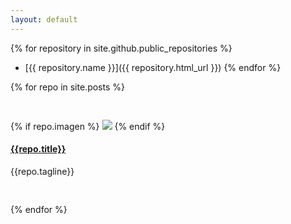```yaml
---
layout: default
---
```


{% for repository in site.github.public_repositories %}
* [{{ repository.name }}]({{ repository.html_url }})
{% endfor %}

<div class="call-outs-container">

{% for repo in site.posts %}

<pre> </pre>

<div class="call-out" style="background-color:{{repo.color}}">
  {% if repo.imagen %} <img src="{{repo.imagen}}"> {% endif %}
  <a href="{{repo.site}}" title="{{repo.title}}"><h4>{{repo.title}}</h4></a>
  <p>{{repo.tagline}}</p>
</div>

<pre> </pre>

{% endfor %}

</div>
